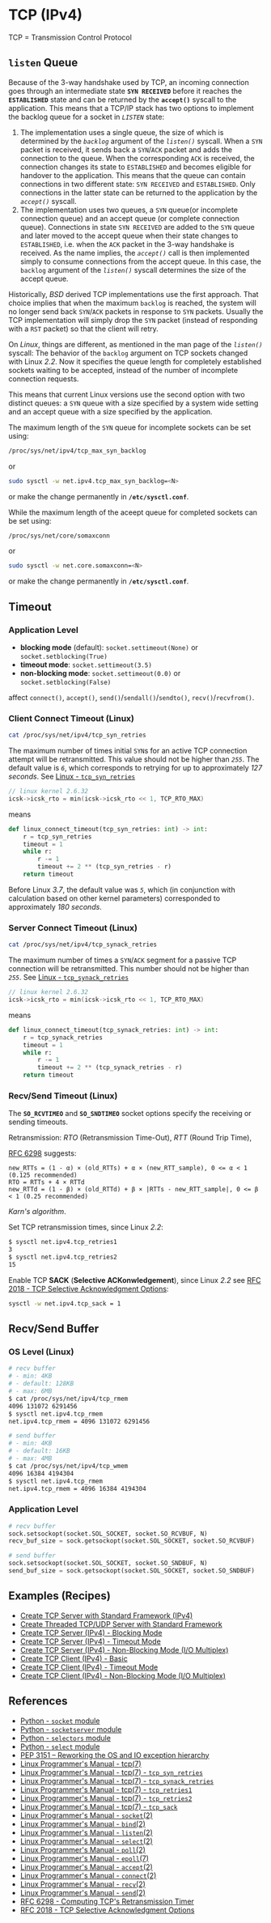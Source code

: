 # TCP (IPv4)

TCP = Transmission Control Protocol

## `listen` Queue

Because of the 3-way handshake used by TCP,
an incoming connection goes through an intermediate state **`SYN RECEIVED`**
before it reaches the **`ESTABLISHED`** state
and can be returned by the **`accept()`** syscall to the application.
This means that a TCP/IP stack has two options
to implement the backlog queue for a socket in *`LISTEN`* state:

1. The implementation uses a single queue,
the size of which is determined by the *`backlog`* argument of the *`listen()`* syscall.
When a `SYN` packet is received, it sends back a `SYN`/`ACK` packet and adds the connection to the queue.
When the corresponding `ACK` is received, the connection changes its state to `ESTABLISHED`
and becomes eligible for handover to the application.
This means that the queue can contain connections in two different state: `SYN RECEIVED` and `ESTABLISHED`.
Only connections in the latter state can be returned to the application by the *`accept()`* syscall.
2. The implementation uses two queues, a `SYN` queue(or incomplete connection queue)
and an accept queue (or complete connection queue).
Connections in state `SYN RECEIVED` are added to the `SYN` queue
and later moved to the accept queue when their state changes to `ESTABLISHED`,
i.e. when the `ACK` packet in the 3-way handshake is received.
As the name implies,
the *`accept()`* call is then implemented simply to consume connections from the accept queue.
In this case, the `backlog` argument of the *`listen()`* syscall determines the size of the accept queue.

Historically, *BSD* derived TCP implementations use the first approach.
That choice implies that when the maximum `backlog` is reached,
the system will no longer send back `SYN`/`ACK` packets in response to `SYN` packets.
Usually the TCP implementation will simply drop the `SYN` packet
(instead of responding with a `RST` packet) so that the client will retry.

On *Linux*, things are different, as mentioned in the man page of the *`listen()`* syscall:
The behavior of the `backlog` argument on TCP sockets changed with Linux *2.2*.
Now it specifies the queue length for completely established sockets waiting to be accepted,
instead of the number of incomplete connection requests.

This means that current Linux versions use the second option with two distinct queues:
a `SYN` queue with a size specified by a system wide setting
and an accept queue with a size specified by the application.

The maximum length of the `SYN` queue for incomplete sockets can be set using:

```bash
/proc/sys/net/ipv4/tcp_max_syn_backlog
```

or

```bash
sudo sysctl -w net.ipv4.tcp_max_syn_backlog=<N>
```

or make the change permanently in **`/etc/sysctl.conf`**.

While the maximum length of the aceept queue for completed sockets can be set using:

```bash
/proc/sys/net/core/somaxconn
```

or

```bash
sudo sysctl -w net.core.somaxconn=<N>
```

or make the change permanently in **`/etc/sysctl.conf`**.

## Timeout

### Application Level

- **blocking mode** (default): `socket.settimeout(None)` or `socket.setblocking(True)`
- **timeout mode**: `socket.settimeout(3.5)`
- **non-blocking mode**: `socket.settimeout(0.0)` or `socket.setblocking(False)`

affect `connect()`, `accept()`, `send()`/`sendall()`/`sendto()`, `recv()`/`recvfrom()`.

### Client Connect Timeout (Linux)

```bash
cat /proc/sys/net/ipv4/tcp_syn_retries
```

The maximum number of times initial `SYN`s for an active TCP connection attempt will be retransmitted.
This value should not be higher than *`255`*. The default value is *`6`*,
which corresponds to retrying for up to approximately *127 seconds*.
See [Linux - `tcp_syn_retries`](https://manpages.debian.org/bullseye/manpages/tcp.7.en.html#tcp_syn_retries)

```c
// linux kernel 2.6.32
icsk->icsk_rto = min(icsk->icsk_rto << 1, TCP_RTO_MAX)
```

means

```python
def linux_connect_timeout(tcp_syn_retries: int) -> int:
    r = tcp_syn_retries
    timeout = 1
    while r:
        r -= 1
        timeout += 2 ** (tcp_syn_retries - r)
    return timeout
```

Before Linux *3.7*, the default value was *`5`*,
which (in conjunction with calculation based on other kernel parameters)
corresponded to approximately *180 seconds*.

### Server Connect Timeout (Linux)

```bash
cat /proc/sys/net/ipv4/tcp_synack_retries
```

The maximum number of times a `SYN`/`ACK` segment for a passive TCP connection will be retransmitted.
This number should not be higher than *`255`*.
See [Linux - `tcp_synack_retries`](https://manpages.debian.org/bullseye/manpages/tcp.7.en.html#tcp_synack_retries)

```c
// linux kernel 2.6.32
icsk->icsk_rto = min(icsk->icsk_rto << 1, TCP_RTO_MAX)
```

means

```python
def linux_connect_timeout(tcp_synack_retries: int) -> int:
    r = tcp_synack_retries
    timeout = 1
    while r:
        r -= 1
        timeout += 2 ** (tcp_synack_retries - r)
    return timeout
```

### Recv/Send Timeout (Linux)

The **`SO_RCVTIMEO`** and **`SO_SNDTIMEO`** socket options
specify the receiving or sending timeouts.

Retransmission: *RTO* (Retransmission Time-Out), *RTT* (Round Trip Time),

[RFC 6298](https://datatracker.ietf.org/doc/html/rfc6298.html) suggests:

```plaintext
new_RTTs = (1 - α) × (old_RTTs) + α × (new_RTT_sample), 0 <= α < 1 (0.125 recommended)
RTO = RTTs + 4 × RTTd
new_RTTd = (1 - β) × (old_RTTd) + β × |RTTs - new_RTT_sample|, 0 <= β < 1 (0.25 recommended)
```

*Karn's algorithm*.

Set TCP retransmission times, since Linux *2.2*:

```bash
$ sysctl net.ipv4.tcp_retries1
3
$ sysctl net.ipv4.tcp_retries2
15
```

Enable TCP **SACK** (**Selective ACKonwledgement**), since Linux *2.2*
see [RFC 2018 - TCP Selective Acknowledgment Options](https://datatracker.ietf.org/doc/html/rfc2018.html):

```bash
sysctl -w net.ipv4.tcp_sack = 1
```

## Recv/Send Buffer

### OS Level (Linux)

```bash
# recv buffer
# - min: 4KB
# - default: 128KB
# - max: 6MB
$ cat /proc/sys/net/ipv4/tcp_rmem
4096 131072 6291456
$ sysctl net.ipv4.tcp_rmem
net.ipv4.tcp_rmem = 4096 131072 6291456

# send buffer
# - min: 4KB
# - default: 16KB
# - max: 4MB
$ cat /proc/sys/net/ipv4/tcp_wmem
4096 16384 4194304
$ sysctl net.ipv4.tcp_rmem
net.ipv4.tcp_rmem = 4096 16384 4194304
```

### Application Level

```python
# recv buffer
sock.setsockopt(socket.SOL_SOCKET, socket.SO_RCVBUF, N)
recv_buf_size = sock.getsockopt(socket.SOL_SOCKET, socket.SO_RCVBUF)

# send buffer
sock.setsockopt(socket.SOL_SOCKET, socket.SO_SNDBUF, N)
send_buf_size = sock.getsockopt(socket.SOL_SOCKET, socket.SO_SNDBUF)
```

## Examples (Recipes)

- [Create TCP Server with Standard Framework (IPv4)](https://leven-cn.github.io/python-cookbook/recipes/core/tcp_server_ipv4_std)
- [Create Threaded TCP/UDP Server with Standard Framework](https://leven-cn.github.io/python-cookbook/recipes/core/threaded_server_std)
- [Create TCP Server (IPv4) - Blocking Mode](https://leven-cn.github.io/python-cookbook/recipes/core/tcp_server_ipv4_blocking)
- [Create TCP Server (IPv4) - Timeout Mode](https://leven-cn.github.io/python-cookbook/recipes/core/tcp_server_ipv4_timeout)
- [Create TCP Server (IPv4) - Non-Blocking Mode (I/O Multiplex)](https://leven-cn.github.io/python-cookbook/recipes/core/tcp_server_ipv4_io_multiplex)
- [Create TCP Client (IPv4) - Basic](https://leven-cn.github.io/python-cookbook/recipes/core/tcp_client_ipv4_basic)
- [Create TCP Client (IPv4) - Timeout Mode](https://leven-cn.github.io/python-cookbook/recipes/core/tcp_client_ipv4_timeout)
- [Create TCP Client (IPv4) - Non-Blocking Mode (I/O Multiplex)](https://leven-cn.github.io/python-cookbook/recipes/core/tcp_client_ipv4_io_multiplex)

## References

- [Python - `socket` module](https://docs.python.org/3/library/socket.html)
- [Python - `socketserver` module](https://docs.python.org/3/library/socketserver.html)
- [Python - `selectors` module](https://docs.python.org/3/library/selectors.html)
- [Python - `select` module](https://docs.python.org/3/library/select.html)
- [PEP 3151 – Reworking the OS and IO exception hierarchy](https://peps.python.org/pep-3151/)
- [Linux Programmer's Manual - tcp(7)](https://manpages.debian.org/bullseye/manpages/tcp.7.en.html)
- [Linux Programmer's Manual - tcp(7) - `tcp_syn_retries`](https://manpages.debian.org/bullseye/manpages/tcp.7.en.html#tcp_syn_retries)
- [Linux Programmer's Manual - tcp(7) - `tcp_synack_retries`](https://manpages.debian.org/bullseye/manpages/tcp.7.en.html#tcp_synack_retries)
- [Linux Programmer's Manual - tcp(7) - `tcp_retries1`](https://manpages.debian.org/bullseye/manpages/tcp.7.en.html#tcp_retries1)
- [Linux Programmer's Manual - tcp(7) - `tcp_retries2`](https://manpages.debian.org/bullseye/manpages/tcp.7.en.html#tcp_retries2)
- [Linux Programmer's Manual - tcp(7) - `tcp_sack`](https://manpages.debian.org/bullseye/manpages/tcp.7.en.html#tcp_sack)
- [Linux Programmer's Manual - `socket`(2)](https://manpages.debian.org/bullseye/manpages-dev/socket.2.en.html)
- [Linux Programmer's Manual - `bind`(2)](https://manpages.debian.org/bullseye/manpages-dev/bind.2.en.html)
- [Linux Programmer's Manual - `listen`(2)](https://manpages.debian.org/bullseye/manpages-dev/listen.2.en.html)
- [Linux Programmer's Manual - `select`(2)](https://manpages.debian.org/bullseye/manpages-dev/select.2.en.html)
- [Linux Programmer's Manual - `poll`(2)](https://manpages.debian.org/bullseye/manpages-dev/poll.2.en.html)
- [Linux Programmer's Manual - `epoll`(7)](https://manpages.debian.org/bullseye/manpages-dev/epoll.7.en.html)
- [Linux Programmer's Manual - `accept`(2)](https://manpages.debian.org/bullseye/manpages-dev/accept.2.en.html)
- [Linux Programmer's Manual - `connect`(2)](https://manpages.debian.org/bullseye/manpages-dev/connect.2.en.html)
- [Linux Programmer's Manual - `recv`(2)](https://manpages.debian.org/bullseye/manpages-dev/recv.2.en.html)
- [Linux Programmer's Manual - `send`(2)](https://manpages.debian.org/bullseye/manpages-dev/send.2.en.html)
- [RFC 6298 - Computing TCP's Retransmission Timer](https://datatracker.ietf.org/doc/html/rfc6298.html)
- [RFC 2018 - TCP Selective Acknowledgment Options](https://datatracker.ietf.org/doc/html/rfc2018.html)
